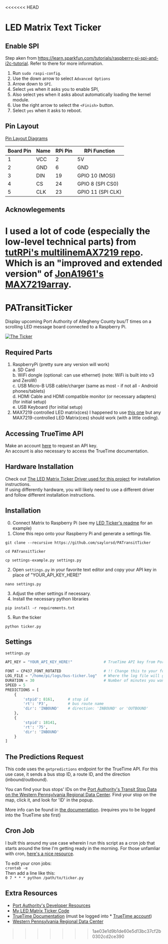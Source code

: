 <<<<<<< HEAD
# LED Matrix Text Ticker

## Enable SPI
Step aken from https://learn.sparkfun.com/tutorials/raspberry-pi-spi-and-i2c-tutorial. Refer to there for more information.

1. Run `sudo raspi-config`.  
2. Use the down arrow to select `Advanced Options`  
3. Arrow down to `SPI`.  
4. Select `ye`s when it asks you to enable SPI,  
5. Also select yes when it asks about automatically loading the kernel module.  
6. Use the right arrow to select the `<Finish>` button.  
7. Select `yes` when it asks to reboot.  

## Pin Layout
[Pin Layout Diagrams](https://pinout.xyz)

| Board Pin | Name | RPi Pin | RPi Function      |
|-----------|------|---------|-------------------|
| 1         | VCC  | 2       | 5V                |
| 2         | GND  | 6       | GND               |
| 3         | DIN  | 19      | GPIO 10 (MOSI)    |
| 4         | CS   | 24      | GPIO 8 (SPI CS0)  |
| 5         | CLK  | 23      | GPIO 11 (SPI CLK) |



## Acknowlegements
I used a lot of code (especially the low-level technical parts) from [tutRPi's multilinemAX7219 repo](https://github.com/tutRPi/multilineMAX7219).  
Which is an "improved and extended version" of [JonA1961's MAX7219array]( https://github.com/JonA1961/MAX7219array).  
=======
# PATransitTicker
Display upcoming Port Authority of Allegheny County bus/T times on a scrolling LED message board connected to a Raspberry Pi.

[![The Ticker](http://img.youtube.com/vi/KYl46gl7y2Y/0.jpg)](http://www.youtube.com/watch?v=KYl46gl7y2Y)


## Required Parts
1. RaspberryPi (pretty sure any version will work)  
  a. SD Card  
  b. WiFi dongle (optional: can use ethernet) (note: WiFi is built into v3 and ZeroW)  
  c. USB Micro-B USB cable/charger (same as most - if not all - Android phones/tablets)  
  d. HDMI Cable and HDMI compatible monitor (or necessary adapters) (for initial setup)  
  e. USB Keyboard (for initial setup)
2. MAX7219 controlled LED matrix(ces) I happened to use [this one](https://www.amazon.com/gp/product/B01EJ1AFW8/ref=oh_aui_detailpage_o01_s00?ie=UTF8&psc=1) but any MAX7219-controlled LED Matrix(ces) should work (with a little coding).


## Accessing TrueTime API
Make an account [here](http://realtime.portauthority.org/bustime/createAccount.jsp) to request an API key.  
An account is also necessary to access the TrueTime documentation.

## Hardware Installation
Check out [The LED Matrix Ticker Driver used for this project](https://github.com/saylorsd/led-matrix-ticker) for installation instructions.  
If using differently hardware, you will likely need to use a different driver and follow different installation instructions.

## Installation
0. Connect Matrix to Raspberry Pi (see my [LED Ticker's readme](https://github.com/saylorsd/led-matrix-ticker) for an example)
1. Clone this repo onto your Raspberry Pi and generate a settings file.  
  ```
  git clone --recursive https://github.com/saylorsd/PATransitTicker
 
  cd PATransitTicker
 
  cp settings-example.py settings.py
  ```
2. Open `settings.py` in your favorite text editor and copy your API key in place of "YOUR_API_KEY_HERE!"  
  ```
  nano settings.py
  ```
3. Adjust the other settings if necessary.
4. Install the necessary python libraries  
  ``` 
  pip install -r requirements.txt  
  ```
5. Run the ticker
  ```
  python ticker.py
  ```
  
  
## Settings
`settings.py`
```python
API_KEY = "YOUR_API_KEY_HERE!"              # TrueTime API key from Port Authority

FONT = CP437_FONT_ROTATED                   # !! Change this to your font of choice (be sure to import it above!)
LOG_FILE = "/home/pi/logs/bus-ticker.log"   # Where the log file will go.  Use Falsey value to log to stdout
DURATION = 30                               # Number of minutes you want it to run for
SPEED = 5
PREDICTIONS = [
    {
        'stpid': 8161,      # stop id
        'rt': 'P3',         # bus route name
        'dir': 'INBOUND'    # direction: 'INBOUND' or 'OUTBOUND'
    },
    {
        'stpid': 18141,
        'rt': '75',
        'dir': 'INBOUND'
    }
]
```


## The Predictions Request
This code uses the `getpredictions` endpoint for the TrueTime API.  For this use case, it sends a bus stop ID, a route ID, and the direction (inbound/outbound).  

You can find your bus stops' IDs on the [Port Authority's Transit Stop Data on the Western Pennsylvania Regional Data Center](https://data.wprdc.org/dataset/port-authority-of-allegheny-county-transit-stops). Find your stop on the map, click it, and look for 'ID' in the popup.

More info can be found in [the documentation](http://realtime.portauthority.org/bustime/apidoc/v1/main.jsp?section=predictions.jsp). (requires you to be logged into the TrueTime site first)


## Cron Job
I built this around my use case wherein I run this script as a cron job that starts around the time I'm getting ready in the morning. For those unfamliar with cron, [here's a nice resource](http://www.adminschoice.com/crontab-quick-reference).  

To edit your cron jobs:  
`crontab -e`  
Then add a line like this:  
`0 7 * * * python /path/to/ticker.py`  


## Extra Resources
* [Port Authority's Developer Resources](http://www.portauthority.org/paac/CompanyInfoProjects/DeveloperResources.aspx)  
* [My LED Matrix Ticker Code](https://github.com/saylorsd/led-matrix-ticker)  
* [TrueTime Documentation](http://realtime.portauthority.org/bustime/apidoc/v1/main.jsp?section=documentation.jsp) (must be logged into * [TrueTime account](http://realtime.portauthority.org/bustime/updateDeveloper.jsp))
* [Western Pennsylvania Regional Data Center](https://www.wprdc.org)
>>>>>>> 1ae03e1d9b1de60e5d13bc37cf2b0302cd2ce390
